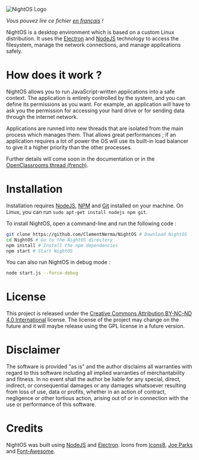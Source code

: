 
![NightOS Logo](http://i.imgur.com/iRikS7cl.png)

*Vous pouvez lire ce fichier [en français](https://github.com/ClementNerma/NightOS/blob/master/README-fr.md) !*

NightOS is a desktop environment which is based on a custom Linux distribution. It uses the [Electron](https://github.com/electron/electron) and [NodeJS](https://nodejs.org) technology to access the filesystem, manage the network connections, and manage applications safely.

# How does it work ?

NightOS allows you to run JavaScript-written applications into a safe context. The application is entirely controlled by the system, and you can define its permissions as you want. For example, an application will have to ask you the permission for accessing your hard drive or for sending data through the internet network.

Applications are runned into new threads that are isolated from the main process which manages them. That allows great performances ; if an application requires a lot of power the OS will use its built-in load balancer to give it a higher priority than the other processes.

Further details will come soon in the documentation or in the [OpenClassrooms thread (french)](https://openclassrooms.com/forum/sujet/desktop-environment-nightos-le-retour).

# Installation

Installation requires [NodeJS](https://nodejs.org), [NPM](https://npmjs.com) and [Git](https://git-scm.com/) installed on your machine. On Linux, you can run `sudo apt-get install nodejs npm git`.

To install NightOS, open a command-line and run the following code :

```bash
git clone https://github.com/ClementNerma/NightOS # Download NightOS
cd NightOS # Go to the NightOS directory
npm install # Install the npm dependencies
npm start # Start NightOS
```

You can also run NightOS in debug mode :

```bash
node start.js --force-debug
```

# License

This project is released under the [Creative Commons Attribution BY-NC-ND 4.0 International](https://creativecommons.org/licenses/by-nc-nd/4.0/) license.
The license of the project may change on the future and it will maybe release using the GPL license in a future version.

# Disclaimer

The software is provided "as is" and the author disclaims all warranties
with regard to this software including all implied warranties of
merchantability and fitness. In no event shall the author be liable for
any special, direct, indirect, or consequential damages or any damages
whatsoever resulting from loss of use, data or profits, whether in an action
of contract, negligence or other tortious action, arising out of or in
connection with the use or performance of this software.

# Credits

NightOS was built using [NodeJS](https://nodejs.org) and [Electron](https://github.com/electron/electron).
Icons from [Icons8](https://icons8.com), [Joe Parks](https://www.flickr.com/people/34450190@N08) and [Font-Awesome](http://fortawesome.github.io/Font-Awesome).
